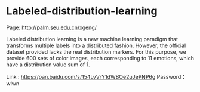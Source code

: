 # Labeled-distribution-learning
Page: http://palm.seu.edu.cn/xgeng/

Labeled distribution learning is a new machine learning paradigm that transforms multiple labels into a distributed fashion.
However, the official dataset provided lacks the real distribution markers. For this purpose, we provide 600 sets of color images, each corresponding to 11 emotions, which have a distribution value sum of 1.

Link : https://pan.baidu.com/s/154LvVrY1dWBOe2uJePNP6g 
Password：wlwn 
